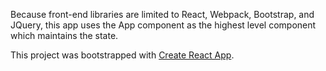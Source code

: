 Because front-end libraries are limited to React, Webpack, Bootstrap, and JQuery,
this app uses the App component as the highest level component which maintains the state.

This project was bootstrapped with [Create React App](https://github.com/facebookincubator/create-react-app).
